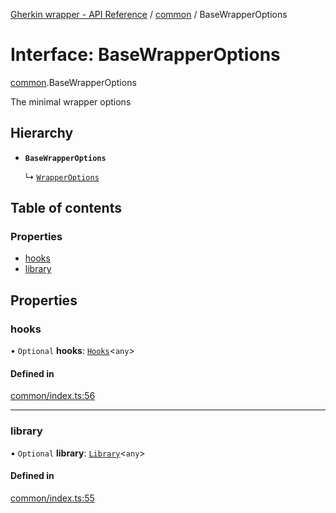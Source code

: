 [Gherkin wrapper - API Reference](../README.md) / [common](../modules/common.md) / BaseWrapperOptions

# Interface: BaseWrapperOptions

[common](../modules/common.md).BaseWrapperOptions

The minimal wrapper options

## Hierarchy

- **`BaseWrapperOptions`**

  ↳ [`WrapperOptions`](playwright.WrapperOptions.md)

## Table of contents

### Properties

- [hooks](common.BaseWrapperOptions.md#hooks)
- [library](common.BaseWrapperOptions.md#library)

## Properties

### hooks

• `Optional` **hooks**: [`Hooks`](../classes/common.Hooks.md)<`any`\>

#### Defined in

[common/index.ts:56](https://github.com/Niitch/gherkin-wrapper/blob/12707b4/src/common/index.ts#L56)

___

### library

• `Optional` **library**: [`Library`](../classes/common.Library.md)<`any`\>

#### Defined in

[common/index.ts:55](https://github.com/Niitch/gherkin-wrapper/blob/12707b4/src/common/index.ts#L55)
